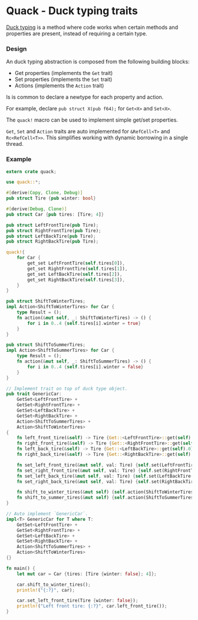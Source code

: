 # Quack - Duck typing traits

[Duck typing](https://en.wikipedia.org/wiki/Duck_typing) is a method
where code works when certain methods and properties are present,
instead of requiring a certain type.

### Design

An duck typing abstraction is composed from the following building blocks:

- Get properties (implements the `Get` trait)
- Set properties (implements the `Set` trait)
- Actions (implements the `Action` trait)

Is is common to declare a newtype for each property and action.

For example, declare `pub struct X(pub f64);` for `Get<X>` and `Set<X>`.

The `quack!` macro can be used to implement simple get/set properties.

`Get`, `Set` and `Action` traits are auto implemented for `&RefCell<T>` and `Rc<RefCell<T>>`.
This simplifies working with dynamic borrowing in a single thread.

### Example

```rust
extern crate quack;

use quack::*;

#[derive(Copy, Clone, Debug)]
pub struct Tire {pub winter: bool}

#[derive(Debug, Clone)]
pub struct Car {pub tires: [Tire; 4]}

pub struct LeftFrontTire(pub Tire);
pub struct RightFrontTire(pub Tire);
pub struct LeftBackTire(pub Tire);
pub struct RightBackTire(pub Tire);

quack!{
    for Car {
        get_set LeftFrontTire(self.tires[0]),
        get_set RightFrontTire(self.tires[1]),
        get_set LeftBackTire(self.tires[2]),
        get_set RightBackTire(self.tires[3]),
    }
}

pub struct ShiftToWinterTires;
impl Action<ShiftToWinterTires> for Car {
    type Result = ();
    fn action(&mut self, _: ShiftToWinterTires) -> () {
        for i in 0..4 {self.tires[i].winter = true}
    }
}

pub struct ShiftToSummerTires;
impl Action<ShiftToSummerTires> for Car {
    type Result = ();
    fn action(&mut self, _: ShiftToSummerTires) -> () {
        for i in 0..4 {self.tires[i].winter = false}
    }
}

// Implement trait on top of duck type object.
pub trait GenericCar:
    GetSet<LeftFrontTire> +
    GetSet<RightFrontTire> +
    GetSet<LeftBackTire> +
    GetSet<RightBackTire> +
    Action<ShiftToSummerTires> +
    Action<ShiftToWinterTires>
{
    fn left_front_tire(&self) -> Tire {Get::<LeftFrontTire>::get(self).0}
    fn right_front_tire(&self) -> Tire {Get::<RightFrontTire>::get(self).0}
    fn left_back_tire(&self) -> Tire {Get::<LeftBackTire>::get(self).0}
    fn right_back_tire(&self) -> Tire {Get::<RightBackTire>::get(self).0}

    fn set_left_front_tire(&mut self, val: Tire) {self.set(LeftFrontTire(val))}
    fn set_right_front_tire(&mut self, val: Tire) {self.set(RightFrontTire(val))}
    fn set_left_back_tire(&mut self, val: Tire) {self.set(LeftBackTire(val))}
    fn set_right_back_tire(&mut self, val: Tire) {self.set(RightBackTire(val))}

    fn shift_to_winter_tires(&mut self) {self.action(ShiftToWinterTires);}
    fn shift_to_summer_tires(&mut self) {self.action(ShiftToSummerTires);}
}

// Auto implement `GenericCar`.
impl<T> GenericCar for T where T:
    GetSet<LeftFrontTire> +
    GetSet<RightFrontTire> +
    GetSet<LeftBackTire> +
    GetSet<RightBackTire> +
    Action<ShiftToSummerTires> +
    Action<ShiftToWinterTires>
{}

fn main() {
    let mut car = Car {tires: [Tire {winter: false}; 4]};

    car.shift_to_winter_tires();
    println!("{:?}", car);

    car.set_left_front_tire(Tire {winter: false});
    println!("Left front tire: {:?}", car.left_front_tire());
}
```
